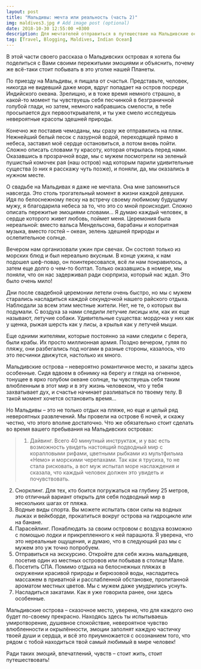 ```yaml
---
layout: post
title: "Мальдивы: мечта или реальность (часть 2)"
img: maldives3.jpg # Add image post (optional)
date: 2018-10-30 12:55:00 +0300
description: Для мечтателей отправиться в путешествие на Мальдивские острова и организовать там свадебную церемонию. # Add post description (optional)
tag: [Travel, Blogging, Maldives, Indian Ocean]
---
```

В этой части своего рассказа о Мальдивских островах я хотела бы поделиться с Вами своими пережитыми эмоциями и объяснить, почему же всё-таки стоит побывать в это уголке нашей Планеты. 

По приезду на Мальдивы, я пищала от счастья. Представьте, человек, никогда не видевший даже моря, вдруг попадает на остров посреди Индийского океана. Зрелищно, и в тоже время немного страшно, в какой-то момент ты чувствуешь себя песчинкой в безграничной голубой глади, но затем, немного набравшись смелости, в тебе просыпается дух первооткрывателя, и ты уже смело исследуешь невероятные красоты здешней природы. 

Конечно же поставив чемоданы, мы сразу же отправились на пляж. Нежнейший белый песок с лазурной водой, переходящей прямо в небеса, заставил моё сердце остановиться, а потом вновь пойти. Сложно описать словами ту красоту, которая открылась перед нами. Оказавшись в прозрачной воде, мы с мужем посмотрели на зеленый пушистый комочек рая (наш остров) над которым парили удивительные существа (о них я расскажу чуть позже), и поняли, да, мы оказались в нужном месте. 

О свадьбе на Мальдивах я даже не мечтала. Она мне запомниться навсегда. Это столь трогательный момент в жизни каждой девушки. Идя по белоснежному песку на встречу своему любимому будущему мужу, я благодарила небеса за то, что это со мной происходит. Сложно описать пережитые эмоциями словами… Я думаю каждый человек, в сердце которого живет любовь, поймет меня. Церемония была нереальной: вместо вальса Мендельсона, барабаны и колоритная музыка, вместо гостей – океан, зелень здешней природы и ослепительное солнце. 

Вечером нам организовали ужин при свечах. Он состоял только из морских блюд и был нереально вкусным. В конце ужина, к нам подошел шеф-повар, он поинтересовался, всё ли нам понравилось, а затем еще долго о чем-то болтал. Только оказавшись в номере, мы поняли, что он нас задерживал ради сюрприза, который нас ждал.  Это было очень мило! 

Дни после свадебной церемонии летели очень быстро, но мы с мужем старались насладиться каждой секундочкой нашего райского отдыха. Наблюдали за всем этим местные жители. Нет, не те, о которых вы подумали. С воздуха за нами следили летучие лисицы или, как их еще называют, летучие собаки. Удивительные существа: мордочка у них как у щенка, рыжая шерсть как у лисы, а крылья как у летучей мыши. 

Еще одними жителями, которые постоянно за нами следили с берега, были крабы. Их просто миллионная армия. Поздно вечером, гуляя по пляжу, они разбегались под ногами в разные стороны, казалось, что это песчинки движутся, настолько их много.    

Мальдивские острова – невероятно романтичное место, и закаты здесь особенные. Сидя вдвоем в обнимку на берегу и глядя на огненное, тонущее в ярко голубом океане солнце, ты чувствуешь себя таким влюбленным в этот мир и в эту жизнь человеком, что у тебя захватывает дух, и счастье начинает разливаться по твоему телу. В такой момент хочется остановить время… 

Но Мальдивы – это не только отдых на пляже, но еще и целый ряд невероятных развлечений. Мы провели на острове 6 ночей, и скажу честно, что этого вполне достаточно. Что же обязательно стоит сделать во время вашего пребывания на Мальдивских островах:
>1.	Дайвинг. Всего 40 минутный инструктаж, и у вас есть возможность увидеть настоящий подводный мир с коралловыми рифами, цветными рыбками из мультфильма «Немо» и морскими черепахами. Так как я трусиха, то не стала рисковать, а вот муж испытал море наслаждения и сказала, что каждый человек должен это увидеть и почувствовать.
2.	Снорклинг. Для тех, кто боится погружаться на глубину 25 метров, это отличный вариант открыть для себя подводный мир в нескольких шагах от пляжа. 
3.	Водные виды спорта. Вы можете испытать свои силы на водных лыжах и вейкборде, прокатиться вокруг острова на гидроцикле или на банане. 
4.	Парасейлинг. Понаблюдать за своим островом с воздуха возможно с помощью лодки и прикрепленного к ней парашюта. Я уверена, что это нереальные ощущения, и думаю, что в следующий раз мы с мужем это уж точно попробуем.  
5.	Отправиться на экскурсию. Откройте для себя жизнь мальдивцев, посетив один из местных островов или побывав в столице Мале. 
6.	Посетить СПА. Помимо отдыха на белоснежных пляжах в окружении красивой природы и бирюзовой воды, насладитесь массажем в приватной и расслабленной обстановке, пропитанной ароматом местных цветов. Мы с мужем даже умудрились уснуть. 
7.	Насладиться закатами. Как я уже говорила ранее, они здесь особенные.  

Мальдивские острова – сказочное место, уверена, что для каждого оно будет по-своему прекрасно. Находясь здесь ты испытываешь умиротворение, душевное спокойствие, невероятное чувство влюбленности и окрылённости, эмоции заполнят каждую частичку твоей души и сердца, и всё это приумножается с осознанием того, что рядом с тобой находиться твой самый любимый в мире человек! 

Ради таких эмоций, впечатлений, чувств – стоит жить, стоит путешествовать! 






